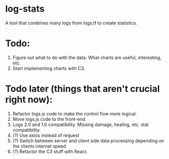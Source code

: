 # log-stats
A tool that combines many logs from logs.tf to create statistics.

# Todo:
1. Figure out what to do with the data. What charts are useful, interesting, etc.
2. Start implementing charts with C3.

# Todo later (things that aren't crucial right now):
1. Refactor logs.js code to make the control flow more logical.
2. Move logs.js code to the front-end.
3. Logs 2.0 and 1.0 compatibility. Missing damage, healing, etc. stat compatibility.
4. (?) Use axios instead of request
5. (?) Switch between server and client side data processing depending on the clients internet speed
6. (?) Refactor the C3 stuff with React.
